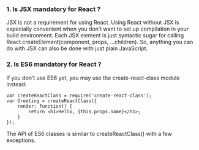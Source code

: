 ### 1. Is JSX mandatory for React ? 
JSX is not a requirement for using React. Using React without JSX is especially convenient when you don’t want to set up compilation in your build environment.
Each JSX element is just syntactic sugar for calling React.createElement(component, props, ...children). So, anything you can do with JSX can also be done with just plain JavaScript.

### 2. Is ES6 mandatory for React ?

If you don’t use ES6 yet, you may use the create-react-class module instead:

```
var createReactClass = require('create-react-class');
var Greeting = createReactClass({
    render: function() {
        return <h1>Hello, {this.props.name}</h1>;
    }
});
```
The API of ES6 classes is similar to createReactClass() with a few exceptions.

    
